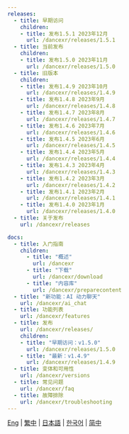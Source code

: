 ```yaml
---
releases:
  - title: 早期访问
    children:
    - title: 发布1.5.1 2023年12月
      url: /dancexr/releases/1.5.1
  - title: 当前发布
    children:
    - title: 发布1.5.0 2023年11月
      url: /dancexr/releases/1.5.0
  - title: 旧版本
    children:
    - title: 发布1.4.9 2023年10月
      url: /dancexr/releases/1.4.9
    - title: 发布1.4.8 2023年9月
      url: /dancexr/releases/1.4.8
    - title: 发布1.4.7 2023年8月
      url: /dancexr/releases/1.4.7
    - title: 发布1.4.6 2023年7月
      url: /dancexr/releases/1.4.6
    - title: 发布1.4.5 2023年6月
      url: /dancexr/releases/1.4.5
    - title: 发布1.4.4 2023年5月
      url: /dancexr/releases/1.4.4
    - title: 发布1.4.3 2023年4月
      url: /dancexr/releases/1.4.3
    - title: 发布1.4.2 2023年3月
      url: /dancexr/releases/1.4.2
    - title: 发布1.4.1 2023年2月
      url: /dancexr/releases/1.4.1
    - title: 发布1.4.0 2023年1月
      url: /dancexr/releases/1.4.0
  - title: 关于发布
    url: /dancexr/releases

docs:
  - title: 入门指南
    children:
      - title: "概述"
        url: /dancexr
      - title: "下载"
        url: /dancexr/download
      - title: "内容库"
        url: /dancexr/preparecontent
  - title: "新功能：AI 动力聊天"
    url: /dancexr/ai_chat
  - title: 功能列表
    url: /dancexr/features
  - title: 发布
    url: /dancexr/releases/
    children:
    - title: "早期访问：v1.5.0"
      url: /dancexr/releases/1.5.0
    - title: "最新：v1.4.9"
      url: /dancexr/releases/1.4.9
  - title: 变体和可用性
    url: /dancexr/versions
  - title: 常见问题
    url: /dancexr/faq
  - title: 故障排除
    url: /dancexr/troubleshooting  
---
```

[Eng](/dancexr/navigation) | [繁中](/tw/dancexr/navigation) | [日本語](/jp/dancexr/navigation) | [한국어](/kr/dancexr/navigation) | [简中](/zh/dancexr/navigation)